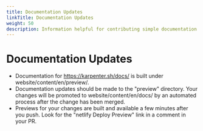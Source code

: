 ```yaml
---
title: Documentation Updates
linkTitle: Documentation Updates
weight: 50
description: Information helpful for contributing simple documentation updates.
---
```


# Documentation Updates

* Documentation for https://karpenter.sh/docs/ is built under website/content/en/preview/.
* Documentation updates should be made to the "preview" directory. Your changes will be promoted to website/content/en/docs/ by an automated process after the change has been merged.
* Previews for your changes are built and available a few minutes after you push. Look for the "netlify Deploy Preview" link in a comment in your PR.
